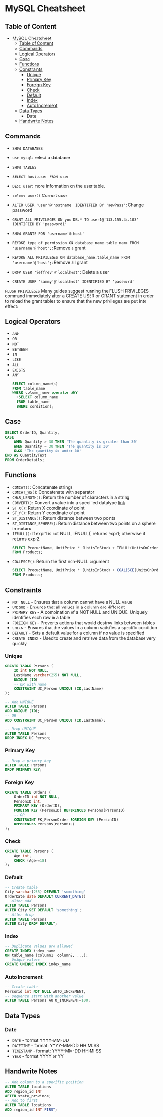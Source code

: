 # MySQL Cheatsheet

## Table of Content
- [MySQL Cheatsheet](#mysql-cheatsheet)
  - [Table of Content](#table-of-content)
  - [Commands](#commands)
  - [Logical Operators](#logical-operators)
  - [Case](#case)
  - [Functions](#functions)
  - [Constraints](#constraints)
    - [Unique](#unique)
    - [Primary Key](#primary-key)
    - [Foreign Key](#foreign-key)
    - [Check](#check)
    - [Default](#default)
    - [Index](#index)
    - [Auto Increment](#auto-increment)
  - [Data Types](#data-types)
    - [Date](#date)
  - [Handwrite Notes](#handwrite-notes)

## Commands

- `SHOW DATABASES`
- `use mysql`: select a database
- `SHOW TABLES`

- `SELECT host,user FROM user`
- `DESC user`: more information on the user table.
- `select user()` Current user

- `ALTER USER 'user'@'hostname' IDENTIFIED BY 'newPass'`: Change password
- `GRANT ALL PRIVILEGES ON yourDB.* TO user1@'133.155.44.103' IDENTIFIED BY 'password1'`
- `SHOW GRANTS FOR 'username'@'host'`
- `REVOKE type_of_permission ON database_name.table_name FROM 'username'@'host';`: Remove a grant
- `REVOKE ALL PRIVILEGES ON database_name.table_name FROM 'username'@'host';`: Remove all grant

- `DROP USER 'jeffrey'@'localhost'`: Delete a user
- `CREATE USER 'sammy'@'localhost' IDENTIFIED BY 'password'`

`FLUSH PRIVILEGES` Many guides suggest running the FLUSH PRIVILEGES command immediately after a CREATE USER or GRANT statement in order to reload the grant tables to ensure that the new privileges are put into effect:

## Logical Operators

- `AND`
- `OR`
- `NOT`
- `BETWEEN`
- `IN`
- `LIKE`
- `ALL`
- `EXISTS`
- `ANY`
    ```sql
    SELECT column_name(s)
    FROM table_name
    WHERE column_name operator ANY
      (SELECT column_name
      FROM table_name
      WHERE condition);
    ```

## Case

```sql
SELECT OrderID, Quantity,
CASE
    WHEN Quantity > 30 THEN 'The quantity is greater than 30'
    WHEN Quantity = 30 THEN 'The quantity is 30'
    ELSE 'The quantity is under 30'
END AS QuantityText
FROM OrderDetails;
```

## Functions

- `CONCAT()`: Concatenate strings
- `CONCAT_WS()`: Concatenate with separator
- `CHAR_LENGTH()`: Return the number of characters in a string
- `CONVERT()`: Convert a value into a specified datatype [link](https://www.w3schools.com/sql/func_mysql_convert.asp)
- `ST_X()`: Return X coordinate of point
- `ST_Y()`: Return Y coordinate of point
- `ST_DISTANCE()`: Return distance between two points
- `ST_DISTANCE_SPHERE()`: Return distance between two points on a sphere in meters
- `IFNULL()`: If expr1 is not NULL, IFNULL() returns expr1; otherwise it returns expr2.
    ```sql
    SELECT ProductName, UnitPrice * (UnitsInStock + IFNULL(UnitsOnOrder, 0))
    FROM Products;
    ```
- `COALESCE()`: Return the first non-NULL argument
    ```sql
    SELECT ProductName, UnitPrice * (UnitsInStock + COALESCE(UnitsOnOrder, 0))
    FROM Products;
    ```

## Constraints

- `NOT NULL` - Ensures that a column cannot have a NULL value
- `UNIQUE` - Ensures that all values in a column are different
- `PRIMARY KEY` - A combination of a NOT NULL and UNIQUE. Uniquely identifies each row in a table
- `FOREIGN KEY` - Prevents actions that would destroy links between tables
- `CHECK` - Ensures that the values in a column satisfies a specific condition
- `DEFAULT` - Sets a default value for a column if no value is specified
- `CREATE INDEX` - Used to create and retrieve data from the database very quickly

### Unique

```sql
CREATE TABLE Persons (
    ID int NOT NULL,
    LastName varchar(255) NOT NULL,
    UNIQUE (ID)
    -- OR with name
    CONSTRAINT UC_Person UNIQUE (ID,LastName)
);
```

```sql
-- Add UNIQUE
ALTER TABLE Persons
ADD UNIQUE (ID);
-- OR
ADD CONSTRAINT UC_Person UNIQUE (ID,LastName);

-- Drop UNIQUE
ALTER TABLE Persons
DROP INDEX UC_Person;
```

### Primary Key

```sql
-- Drop a primary key
ALTER TABLE Persons
DROP PRIMARY KEY;
```

### Foreign Key

```sql
CREATE TABLE Orders (
    OrderID int NOT NULL,
    PersonID int,
    PRIMARY KEY (OrderID),
    FOREIGN KEY (PersonID) REFERENCES Persons(PersonID)
    -- OR
    CONSTRAINT FK_PersonOrder FOREIGN KEY (PersonID)
    REFERENCES Persons(PersonID)
);
```

### Check

```sql
CREATE TABLE Persons (
    Age int,
    CHECK (Age>=18)
);
```

### Default

```sql
-- Create table
City varchar(255) DEFAULT 'something'
OrderDate date DEFAULT CURRENT_DATE()
-- Alter add
ALTER TABLE Persons
ALTER City SET DEFAULT 'something';
-- Alter drop
ALTER TABLE Persons
ALTER City DROP DEFAULT;
```

### Index

```sql
-- Duplicate values are allowed
CREATE INDEX index_name
ON table_name (column1, column2, ...);
-- Unique values
CREATE UNIQUE INDEX index_name
```

### Auto Increment

```sql
-- Create table
Personid int NOT NULL AUTO_INCREMENT,
-- sequence start with another value
ALTER TABLE Persons AUTO_INCREMENT=100;
```

## Data Types

### Date

- `DATE` - format YYYY-MM-DD
- `DATETIME` - format: YYYY-MM-DD HH:MI:SS
- `TIMESTAMP` - format: YYYY-MM-DD HH:MI:SS
- `YEAR` - format YYYY or YY

## Handwrite Notes

```sql
-- Add column to a specific position
ALTER TABLE locations
ADD region_id INT 
AFTER state_province;
-- Add to first
ALTER TABLE locations
ADD region_id INT FIRST;
```